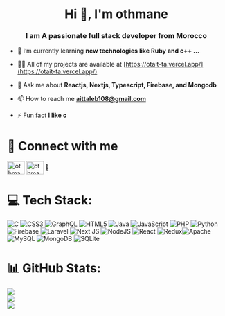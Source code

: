 <h1 align="center">Hi 👋, I'm othmane</h1>
<h3 align="center">  I am A passionate full stack developer from Morocco</h3>


- 🌱 I’m currently learning **new technologies like Ruby and c++ ...**

- 👨‍💻 All of my projects are available at [https://otait-ta.vercel.app/](https://otait-ta.vercel.app/)

- 💬 Ask me about **Reactjs, Nextjs, Typescript, Firebase, and Mongodb**

- 📫 How to reach me **aittaleb108@gmail.com**

- ⚡ Fun fact **I like c**

# 🤑 Connect with me
<p align="left">
<a href="https://twitter.com/othmaneaittaleb" target="blank"><img align="center" src="https://raw.githubusercontent.com/rahuldkjain/github-profile-readme-generator/master/src/images/icons/Social/twitter.svg" alt="othmaneaittaleb" height="30" width="40" /></a>
<a href="https://instagram.com/othmane_ait_taleb" target="blank"><img align="center" src="https://raw.githubusercontent.com/rahuldkjain/github-profile-readme-generator/master/src/images/icons/Social/instagram.svg" alt="othmane_ait_taleb" height="30" width="40" /></a>
<a href="mailto:aittaleb108@gmail.com">📧</a>

</p>


# 💻 Tech Stack:
![C](https://img.shields.io/badge/c-%2300599C.svg?style=for-the-badge&logo=c&logoColor=white) ![CSS3](https://img.shields.io/badge/css3-%231572B6.svg?style=for-the-badge&logo=css3&logoColor=white) ![GraphQL](https://img.shields.io/badge/-GraphQL-E10098?style=for-the-badge&logo=graphql&logoColor=white) ![HTML5](https://img.shields.io/badge/html5-%23E34F26.svg?style=for-the-badge&logo=html5&logoColor=white) ![Java](https://img.shields.io/badge/java-%23ED8B00.svg?style=for-the-badge&logo=java&logoColor=white) ![JavaScript](https://img.shields.io/badge/javascript-%23323330.svg?style=for-the-badge&logo=javascript&logoColor=%23F7DF1E) ![PHP](https://img.shields.io/badge/php-%23777BB4.svg?style=for-the-badge&logo=php&logoColor=white) ![Python](https://img.shields.io/badge/python-3670A0?style=for-the-badge&logo=python&logoColor=ffdd54) ![Firebase](https://img.shields.io/badge/firebase-%23039BE5.svg?style=for-the-badge&logo=firebase) ![Laravel](https://img.shields.io/badge/laravel-%23FF2D20.svg?style=for-the-badge&logo=laravel&logoColor=white) ![Next JS](https://img.shields.io/badge/Next-black?style=for-the-badge&logo=next.js&logoColor=white) ![NodeJS](https://img.shields.io/badge/node.js-6DA55F?style=for-the-badge&logo=node.js&logoColor=white) ![React](https://img.shields.io/badge/react-%2320232a.svg?style=for-the-badge&logo=react&logoColor=%2361DAFB) ![Redux](https://img.shields.io/badge/redux-%23593d88.svg?style=for-the-badge&logo=redux&logoColor=white)![Apache](https://img.shields.io/badge/apache-%23D42029.svg?style=for-the-badge&logo=apache&logoColor=white) ![MySQL](https://img.shields.io/badge/mysql-%2300f.svg?style=for-the-badge&logo=mysql&logoColor=white) ![MongoDB](https://img.shields.io/badge/MongoDB-%234ea94b.svg?style=for-the-badge&logo=mongodb&logoColor=white) ![SQLite](https://img.shields.io/badge/sqlite-%2307405e.svg?style=for-the-badge&logo=sqlite&logoColor=white)
# 📊 GitHub Stats:
![](https://github-readme-stats.vercel.app/api?username=othmane-ait-taleb&theme=algolia&hide_border=false&include_all_commits=true&count_private=true)<br/>
![](https://github-readme-streak-stats.herokuapp.com/?user=othmane-ait-taleb&theme=algolia&hide_border=false)<br/>
![](https://github-readme-stats.vercel.app/api/top-langs/?username=othmane-ait-taleb&theme=algolia&hide_border=false&include_all_commits=true&count_private=true&layout=compact)

